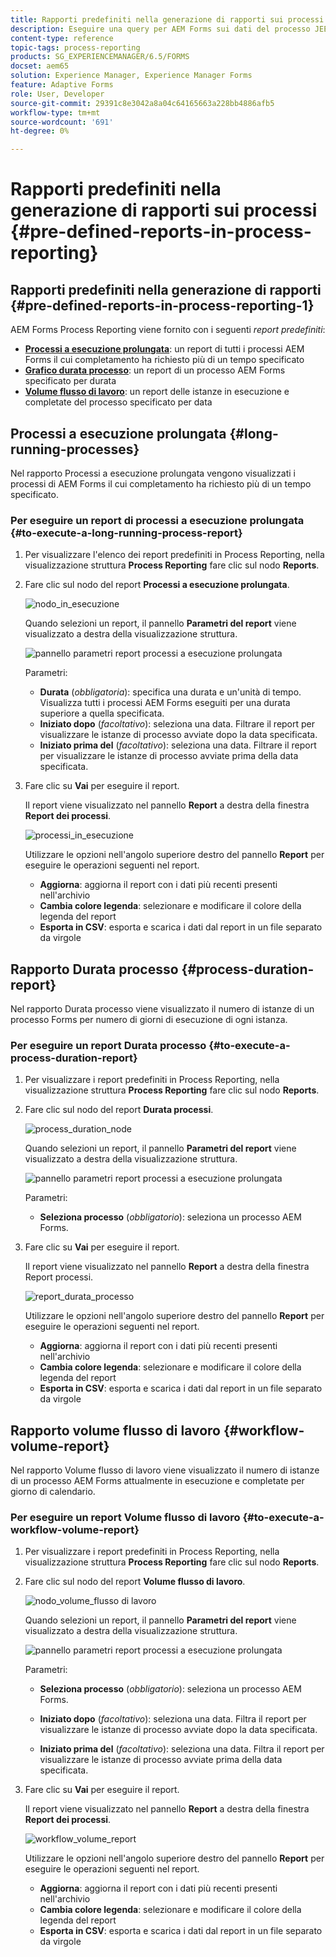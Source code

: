 ```yaml
---
title: Rapporti predefiniti nella generazione di rapporti sui processi
description: Eseguire una query per AEM Forms sui dati del processo JEE per creare rapporti su processi con tempi di esecuzione lunghi, durata del processo e volume del flusso di lavoro
content-type: reference
topic-tags: process-reporting
products: SG_EXPERIENCEMANAGER/6.5/FORMS
docset: aem65
solution: Experience Manager, Experience Manager Forms
feature: Adaptive Forms
role: User, Developer
source-git-commit: 29391c8e3042a8a04c64165663a228bb4886afb5
workflow-type: tm+mt
source-wordcount: '691'
ht-degree: 0%

---
```


# Rapporti predefiniti nella generazione di rapporti sui processi {#pre-defined-reports-in-process-reporting}

## Rapporti predefiniti nella generazione di rapporti {#pre-defined-reports-in-process-reporting-1}

AEM Forms Process Reporting viene fornito con i seguenti *report predefiniti*:

* **[Processi a esecuzione prolungata](#long-running-processes)**: un report di tutti i processi AEM Forms il cui completamento ha richiesto più di un tempo specificato
* **[Grafico durata processo](#process-duration-report)**: un report di un processo AEM Forms specificato per durata
* **[Volume flusso di lavoro](#workflow-volume-report)**: un report delle istanze in esecuzione e completate del processo specificato per data

## Processi a esecuzione prolungata {#long-running-processes}

Nel rapporto Processi a esecuzione prolungata vengono visualizzati i processi di AEM Forms il cui completamento ha richiesto più di un tempo specificato.

### Per eseguire un report di processi a esecuzione prolungata {#to-execute-a-long-running-process-report}

1. Per visualizzare l&#39;elenco dei report predefiniti in Process Reporting, nella visualizzazione struttura **Process Reporting** fare clic sul nodo **Reports**.
1. Fare clic sul nodo del report **Processi a esecuzione prolungata**.

   ![nodo_in_esecuzione](assets/long_running_node.png)

   Quando selezioni un report, il pannello **Parametri del report** viene visualizzato a destra della visualizzazione struttura.

   ![pannello parametri report processi a esecuzione prolungata](assets/report_parameters_panel.png)

   Parametri:

   * **Durata** (*obbligatoria*): specifica una durata e un&#39;unità di tempo. Visualizza tutti i processi AEM Forms eseguiti per una durata superiore a quella specificata.
   * **Iniziato dopo** (*facoltativo*): seleziona una data. Filtrare il report per visualizzare le istanze di processo avviate dopo la data specificata.
   * **Iniziato prima del** (*facoltativo*): seleziona una data. Filtrare il report per visualizzare le istanze di processo avviate prima della data specificata.

1. Fare clic su **Vai** per eseguire il report.

   Il report viene visualizzato nel pannello **Report** a destra della finestra **Report dei processi**.

   ![processi_in_esecuzione](assets/long_running_processes.png)

   Utilizzare le opzioni nell&#39;angolo superiore destro del pannello **Report** per eseguire le operazioni seguenti nel report.

   * **Aggiorna**: aggiorna il report con i dati più recenti presenti nell&#39;archivio
   * **Cambia colore legenda**: selezionare e modificare il colore della legenda del report
   * **Esporta in CSV**: esporta e scarica i dati dal report in un file separato da virgole

## Rapporto Durata processo  {#process-duration-report}

Nel rapporto Durata processo viene visualizzato il numero di istanze di un processo Forms per numero di giorni di esecuzione di ogni istanza.

### Per eseguire un report Durata processo {#to-execute-a-process-duration-report}

1. Per visualizzare i report predefiniti in Process Reporting, nella visualizzazione struttura **Process Reporting** fare clic sul nodo **Reports**.
1. Fare clic sul nodo del report **Durata processi**.

   ![process_duration_node](assets/process_duration_node.png)

   Quando selezioni un report, il pannello **Parametri del report** viene visualizzato a destra della visualizzazione struttura.

   ![pannello parametri report processi a esecuzione prolungata](assets/process_duration_params.png)

   Parametri:

   * **Seleziona processo** (*obbligatorio*): seleziona un processo AEM Forms.

1. Fare clic su **Vai** per eseguire il report.

   Il report viene visualizzato nel pannello **Report** a destra della finestra Report processi.

   ![report_durata_processo](assets/process_duration_report.png)

   Utilizzare le opzioni nell&#39;angolo superiore destro del pannello **Report** per eseguire le operazioni seguenti nel report.

   * **Aggiorna**: aggiorna il report con i dati più recenti presenti nell&#39;archivio
   * **Cambia colore legenda**: selezionare e modificare il colore della legenda del report
   * **Esporta in CSV**: esporta e scarica i dati dal report in un file separato da virgole

## Rapporto volume flusso di lavoro {#workflow-volume-report}

Nel rapporto Volume flusso di lavoro viene visualizzato il numero di istanze di un processo AEM Forms attualmente in esecuzione e completate per giorno di calendario.

### Per eseguire un report Volume flusso di lavoro {#to-execute-a-workflow-volume-report}

1. Per visualizzare i report predefiniti in Process Reporting, nella visualizzazione struttura **Process Reporting** fare clic sul nodo **Reports**.
1. Fare clic sul nodo del report **Volume flusso di lavoro**.

   ![nodo_volume_flusso di lavoro](assets/workflow_volume_node.png)

   Quando selezioni un report, il pannello **Parametri del report** viene visualizzato a destra della visualizzazione struttura.

   ![pannello parametri report processi a esecuzione prolungata](assets/workflow_volume_params.png)

   Parametri:

   * **Seleziona processo** (*obbligatorio*): seleziona un processo AEM Forms.

   * **Iniziato dopo** (*facoltativo*): seleziona una data. Filtra il report per visualizzare le istanze di processo avviate dopo la data specificata.

   * **Iniziato prima del** (*facoltativo*): seleziona una data. Filtra il report per visualizzare le istanze di processo avviate prima della data specificata.

1. Fare clic su **Vai** per eseguire il report.

   Il report viene visualizzato nel pannello **Report** a destra della finestra **Report dei processi**.

   ![workflow_volume_report](assets/workflow_volume_report.png)

   Utilizzare le opzioni nell&#39;angolo superiore destro del pannello **Report** per eseguire le operazioni seguenti nel report.

   * **Aggiorna**: aggiorna il report con i dati più recenti presenti nell&#39;archivio
   * **Cambia colore legenda**: selezionare e modificare il colore della legenda del report
   * **Esporta in CSV**: esporta e scarica i dati dal report in un file separato da virgole
